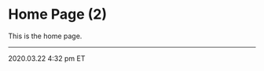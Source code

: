 # Home Page (2)

This is the home page.

<hr class="tight">
<p class="timestamp">2020.03.22 4:32 pm ET</p>

